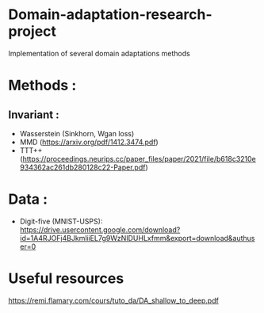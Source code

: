 # Domain-adaptation-research-project
Implementation of several domain adaptations methods

# Methods :
## Invariant :
- Wasserstein (Sinkhorn, Wgan loss)
- MMD   (https://arxiv.org/pdf/1412.3474.pdf)
- TTT++ (https://proceedings.neurips.cc/paper_files/paper/2021/file/b618c3210e934362ac261db280128c22-Paper.pdf)

# Data :
- Digit-five (MNIST-USPS): https://drive.usercontent.google.com/download?id=1A4RJOFj4BJkmliiEL7g9WzNIDUHLxfmm&export=download&authuser=0

# Useful resources

https://remi.flamary.com/cours/tuto_da/DA_shallow_to_deep.pdf
